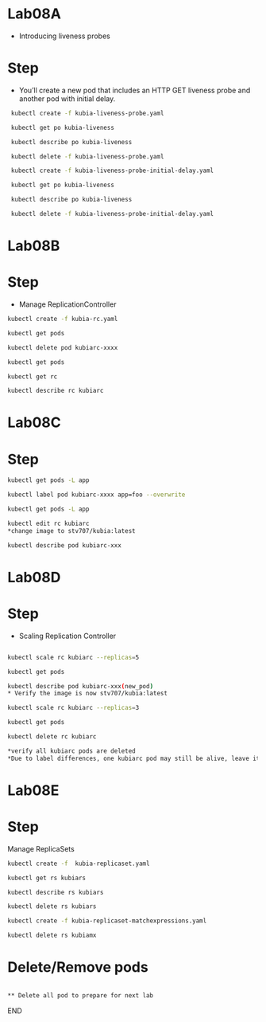 #  Lab08A  
* Introducing liveness probes 

# Step 
* You’ll create a new pod that includes an HTTP GET liveness probe and another pod with initial delay.

```sh
 kubectl create -f kubia-liveness-probe.yaml

 kubectl get po kubia-liveness

 kubectl describe po kubia-liveness

 kubectl delete -f kubia-liveness-probe.yaml

 kubectl create -f kubia-liveness-probe-initial-delay.yaml

 kubectl get po kubia-liveness

 kubectl describe po kubia-liveness

 kubectl delete -f kubia-liveness-probe-initial-delay.yaml

```

# Lab08B  
# Step 
* Manage ReplicationController

```sh
kubectl create -f kubia-rc.yaml

kubectl get pods

kubectl delete pod kubiarc-xxxx

kubectl get pods

kubectl get rc

kubectl describe rc kubiarc
```

# Lab08C
# Step 
```sh 
kubectl get pods -L app

kubectl label pod kubiarc-xxxx app=foo --overwrite

kubectl get pods -L app

kubectl edit rc kubiarc
*change image to stv707/kubia:latest

kubectl describe pod kubiarc-xxx
```

# Lab08D 
# Step 
* Scaling Replication Controller
```sh 

kubectl scale rc kubiarc --replicas=5

kubectl get pods

kubectl describe pod kubiarc-xxx(new_pod)
* Verify the image is now stv707/kubia:latest

kubectl scale rc kubiarc --replicas=3

kubectl get pods 

kubectl delete rc kubiarc

*verify all kubiarc pods are deleted
*Due to label differences, one kubiarc pod may still be alive, leave it there

```
# Lab08E
# Step 
Manage ReplicaSets

```sh
kubectl create -f  kubia-replicaset.yaml 

kubectl get rs kubiars

kubectl describe rs kubiars

kubectl delete rs kubiars

kubectl create -f kubia-replicaset-matchexpressions.yaml

kubectl delete rs kubiamx

```

# Delete/Remove pods

```sh

** Delete all pod to prepare for next lab

```


END